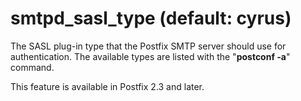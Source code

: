 # smtpd_sasl_type (default: cyrus)
 The SASL plug-in type that the Postfix SMTP server should use
for authentication. The available types are listed with the
"**postconf -a**" command. 


 This feature is available in Postfix 2.3 and later. 


